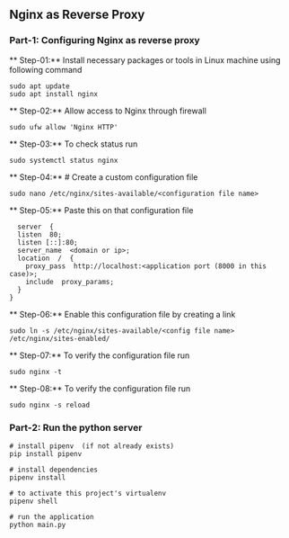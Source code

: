 ##  Nginx as Reverse Proxy

### Part-1: Configuring Nginx as reverse proxy
	
** Step-01:** Install necessary packages or tools in Linux machine using following command

    sudo apt update
    sudo apt install nginx

** Step-02:** Allow access to Nginx through firewall

    sudo ufw allow 'Nginx HTTP'

** Step-03:** To check status run

    sudo systemctl status nginx

** Step-04:** # Create a custom configuration file

    sudo nano /etc/nginx/sites-available/<configuration file name>
   
** Step-05:** Paste this on that configuration file

      server  {
      listen  80;
      listen [::]:80;
      server_name  <domain or ip>;
      location  /  {
        proxy_pass  http://localhost:<application port (8000 in this case)>;
        include  proxy_params;
      }
    }

** Step-06:** Enable this configuration file by creating a link

    sudo ln -s /etc/nginx/sites-available/<config file name> /etc/nginx/sites-enabled/

** Step-07:** To verify the configuration file run

    sudo nginx -t
   
** Step-08:** To verify the configuration file run

    sudo nginx -s reload

### Part-2: Run the python server

    # install pipenv  (if not already exists)
    pip install pipenv
    
    # install dependencies
    pipenv install
    
    # to activate this project's virtualenv
    pipenv shell
    
    # run the application
    python main.py
